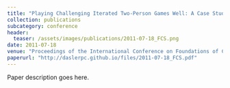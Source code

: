 ```yaml
---
title: "Playing Challenging Iterated Two-Person Games Well: A Case Study on the Iterated Traveler's Dilemma"
collection: publications
subcategory: conference
header: 
  teaser: /assets/images/publications/2011-07-18_FCS.png
date: 2011-07-18
venue: "Proceedings of the International Conference on Foundations of Computer Science (FCS)"
paperurl: "http://daslerpc.github.io/files/2011-07-18_FCS.pdf"
---
```


Paper description goes here.